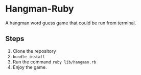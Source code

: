 # Hangman-Ruby

A hangman word guess game that could be run from terminal. 
 
## Steps
1. Clone the repository
2. ``bundle install``
3. Run the command ``ruby lib/hangman.rb``
4. Enjoy the game.
